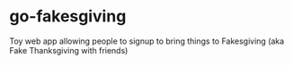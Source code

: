 # go-fakesgiving
Toy web app allowing people to signup to bring things to Fakesgiving (aka Fake Thanksgiving with friends)
